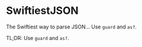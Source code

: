 # SwiftiestJSON
The Swiftiest way to parse JSON... Use `guard` and `as?`.

TL;DR: Use `guard` and `as?`.
